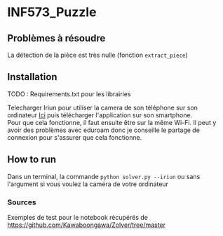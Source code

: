 # INF573_Puzzle

## Problèmes à résoudre 

La détection de la pièce est très nulle (fonction `extract_piece`)
## Installation

TODO : Requirements.txt pour les librairies

Telecharger Iriun pour utiliser la camera de son téléphone sur son ordinateur [Ici](https://iriun.com/) puis télécharger l'application sur son smartphone.  
Pour que cela fonctionne, il faut ensuite être sur la même Wi-Fi. Il peut y avoir des problèmes avec eduroam donc je conseille le partage de connexion pour s'assurer que cela fonctionne.

## How to run

Dans un terminal, la commande `python solver.py --iriun` ou sans l'argument si vous voulez la caméra de votre ordinateur

### Sources
Exemples de test pour le notebook récupérés de https://github.com/Kawaboongawa/Zolver/tree/master
